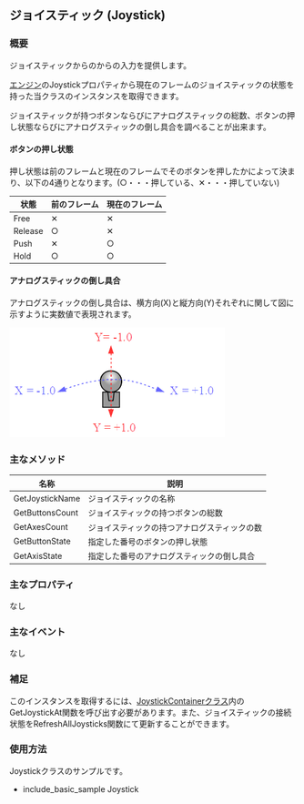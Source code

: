 ﻿## ジョイスティック (Joystick)

### 概要

ジョイスティックからのからの入力を提供します。

[エンジン](../Basic/Engine.md)のJoystickプロパティから現在のフレームのジョイスティックの状態を持った当クラスのインスタンスを取得できます。

ジョイスティックが持つボタンならびにアナログスティックの総数、ボタンの押し状態ならびにアナログスティックの倒し具合を調べることが出来ます。

#### ボタンの押し状態

押し状態は前のフレームと現在のフレームでそのボタンを押したかによって決まり、以下の4通りとなります。(○・・・押している、✕・・・押していない)

|状態|前のフレーム|現在のフレーム|
|---|---|---|
|Free|✕|✕|
|Release|○|✕|
|Push|✕|○|
|Hold|○|○|

#### アナログスティックの倒し具合

アナログスティックの倒し具合は、横方向(X)と縦方向(Y)それぞれに関して図に示すように実数値で表現されます。

![アナログスティック](img/AnalogStick.png)

### 主なメソッド

| 名称 | 説明 |
|---|---|
| GetJoystickName | ジョイスティックの名称 |
| GetButtonsCount | ジョイスティックの持つボタンの総数 |
| GetAxesCount | ジョイスティックの持つアナログスティックの数 |
| GetButtonState | 指定した番号のボタンの押し状態 |
| GetAxisState | 指定した番号のアナログスティックの倒し具合 |

### 主なプロパティ

なし

### 主なイベント

なし

### 補足

このインスタンスを取得するには、[JoystickContainerクラス](./JoystickContainer.md)内のGetJoystickAt関数を呼び出す必要があります。また、ジョイスティックの接続状態をRefreshAllJoysticks関数にて更新することができます。

### 使用方法

Joystickクラスのサンプルです。

* include_basic_sample Joystick

